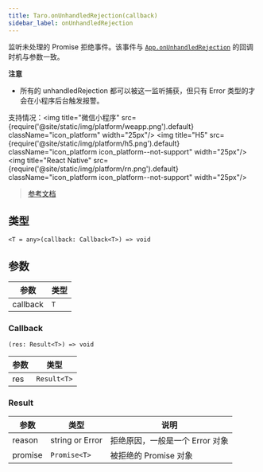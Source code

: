 ```yaml
---
title: Taro.onUnhandledRejection(callback)
sidebar_label: onUnhandledRejection
---
```


监听未处理的 Promise 拒绝事件。该事件与 [`App.onUnhandledRejection`](https://developers.weixin.qq.com/miniprogram/dev/reference/api/App.html#onUnhandledRejection-Object-object) 的回调时机与参数一致。

**注意**
- 所有的 unhandledRejection 都可以被这一监听捕获，但只有 Error 类型的才会在小程序后台触发报警。

支持情况：<img title="微信小程序" src={require('@site/static/img/platform/weapp.png').default} className="icon_platform" width="25px"/> <img title="H5" src={require('@site/static/img/platform/h5.png').default} className="icon_platform icon_platform--not-support" width="25px"/> <img title="React Native" src={require('@site/static/img/platform/rn.png').default} className="icon_platform icon_platform--not-support" width="25px"/>

> [参考文档](https://developers.weixin.qq.com/miniprogram/dev/api/base/app/app-event/wx.onUnhandledRejection.html)

## 类型

```tsx
<T = any>(callback: Callback<T>) => void
```

## 参数

| 参数 | 类型 |
| --- | --- |
| callback | `T` |

### Callback

```tsx
(res: Result<T>) => void
```

| 参数 | 类型 |
| --- | --- |
| res | `Result<T>` |

### Result

| 参数 | 类型 | 说明 |
| --- | --- | --- |
| reason | string or Error | 拒绝原因，一般是一个 Error 对象 |
| promise | `Promise<T>` | 被拒绝的 Promise 对象 |

